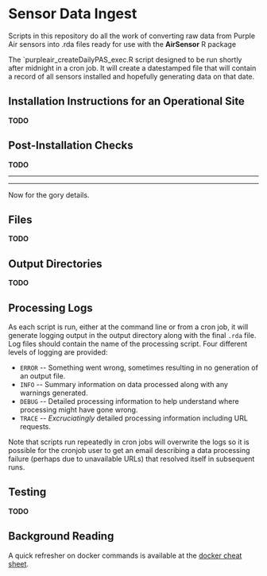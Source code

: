 # Sensor Data Ingest

Scripts in this repository do all the work of converting raw data from Purple
Air sensors into .rda files ready for use with the **AirSensor** R 
package

The `purpleair_createDailyPAS_exec.R script designed to be run shortly after 
midnight in a cron job. It will create a datestamped file that will contain a 
record of all sensors installed and hopefully generating data on that date.

## Installation Instructions for an Operational Site

**TODO**

## Post-Installation Checks

**TODO**

***
***

Now for the gory details.

## Files ##

**TODO**

## Output Directories ##

**TODO**

## Processing Logs ##

As each script is run, either at the command line or from a cron job, it will 
generate logging output in the output directory along with the final `.rda` 
file. Log files should contain the name of the processing script. Four 
different levels of logging are provided:

 * `ERROR` -- Something went wrong, sometimes resulting in no generation of an output file.
 * `INFO` -- Summary information on data processed along with any warnings generated.
 * `DEBUG` -- Detailed processing information to help understand where processing might have gone wrong.
 * `TRACE` -- *Excruciatingly* detailed processing information including URL requests.

Note that scripts run repeatedly in cron jobs will overwrite the logs so it is 
possible for the cronjob user to get an email describing a data processing 
failure (perhaps due to unavailable URLs) that resolved itself in subsequent 
runs.

## Testing ##

**TODO**

## Background Reading ##

A quick refresher on docker commands is available at the 
[docker cheat sheet](https://github.com/wsargent/docker-cheat-sheet).

